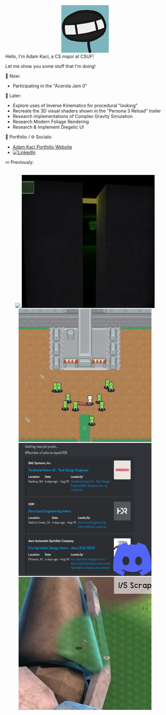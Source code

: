 <div align="center">
<img src="Images/Stickguy.png" width="150">
</div>
Hello, I'm Adam Kaci, a CS major at CSUF!

Let me show you some stuff that I'm doing!

:speech_balloon: Now:
- Participating in the "Acerola Jam 0"

:thought_balloon: Later:
- Explore uses of Inverse Kinematics for procedural "looking"
- Recreate the 3D visual shaders shown in the "Persona 3 Reload" trailer
- Research implementations of Complex Gravity Simulation
- Research Modern Foliage Rendering
- Research & Implement Diegetic UI

📝 Portfolio / 🌐 Socials:
- <a href = "https://adamkaciportfolio.myportfolio.com/work"> Adam Kaci Portfolio Website</a> </br>
- [![LinkedIn](https://img.shields.io/badge/-LinkedIn-0077B5?style=flat&logo=linkedin&logoColor=white)](https://www.linkedin.com/in/adam-kaci-70694a24b/) </br>

:zzz: Previously:

</br>

<div align="center">
  <a href="https://github.com/Adam101k/Boids-Bird-Like-Objects"><img src="Images/FinalBoids.gif" width = "420"> </a>
  <a href="https://stickguy101.itch.io/disquietude"><img src="Images/Disquietude.gif" width="420"></a> </br>
  <a href="https://github.com/Adam101k/2-The-Vault"><img src="Images/ToTheVault.gif" width="420"></a>
  <a href="https://github.com/Adam101k/Internship-Discord-Bot"><img src="Images/DiscordBot.png" width="420"></a> </br>
  <a href="https://github.com/Adam101k/Unity-Shipment"><img src="Images/Shipment.png" width="420"></a>
</br>
</div>
